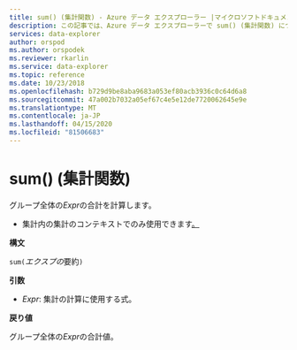 ```yaml
---
title: sum() (集計関数) - Azure データ エクスプローラー |マイクロソフトドキュメント
description: この記事では、Azure データ エクスプローラーで sum() (集計関数) について説明します。
services: data-explorer
author: orspod
ms.author: orspodek
ms.reviewer: rkarlin
ms.service: data-explorer
ms.topic: reference
ms.date: 10/23/2018
ms.openlocfilehash: b729d9be8aba9683a053ef80acb3936c0c64d6a8
ms.sourcegitcommit: 47a002b7032a05ef67c4e5e12de7720062645e9e
ms.translationtype: MT
ms.contentlocale: ja-JP
ms.lasthandoff: 04/15/2020
ms.locfileid: "81506683"
---
```

# <a name="sum-aggregation-function"></a>sum() (集計関数)

グループ全体の*Expr*の合計を計算します。 

* 集計内の集計のコンテキストでのみ使用できます[。](summarizeoperator.md)

**構文**

`sum(`*エクスプの*要約`)`

**引数**

* *Expr*: 集計の計算に使用する式。 

**戻り値**

グループ全体の*Expr*の合計値。
 